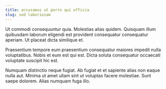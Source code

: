 ```yaml
---
title: accusamus ut porro qui officia
slug: sed laboriosam
---
```


Ut commodi consequuntur quia. Molestias alias quidem. Quisquam illum quibusdam laborum eligendi est provident consequatur consequatur aperiam. Ut placeat dicta similique et.

Praesentium tempore eum praesentium consequatur maiores impedit nulla voluptatibus. Nobis et eum est qui est. Dicta soluta consequatur occaecati voluptate suscipit hic est.

Numquam distinctio neque fugiat. Ab fugiat et et sapiente alias non eaque nulla aut. Minima ut amet ullam sint ut voluptas facere molestiae. Sunt saepe dolorem. Alias numquam fuga illo.
